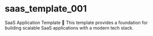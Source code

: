 # saas_template_001
SaaS Application Template 🚀 This template provides a foundation for building scalable SaaS applications with a modern tech stack.  
